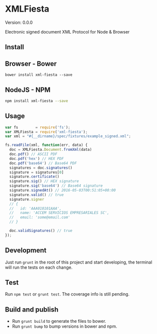 # XMLFiesta

Version: 0.0.0

Electronic signed document XML Protocol for Node & Browser

## Install

## Browser - Bower

```
bower install xml-fiesta --save
```

## NodeJS - NPM

```bash
npm install xml-fiesta --save
```

## Usage

```javascript
var fs        = require('fs');
var XMLFiesta = require('xml-fiesta');
var xml = "#{__dirname}/spec/fixtures/example_signed.xml";

fs.readFile(xml, function(err, data) {
  doc = XMLFiesta.Document.fromXml(data)
  doc.pdf() // ASCII PDF
  doc.pdf('hex') // HEX PDF
  doc.pdf('base64') // Base64 PDF
  signatures = doc.signatures()
  signature = signatures[0]
  signature.certificate()
  signature.sig() // HEX signature
  signature.sig('base64') // Base64 signature
  signature.signedAt() // 2016-05-03T00:51:05+00:00
  signature.valid() // true
  signature.signer
  // {
  //   id: 'AAA010101AAA',
  //   name: 'ACCEM SERVICIOS EMPRESARIALES SC',
  //   email: 'some@email.com'
  // }

  doc.validSignatures() // true
});

```

## Development

Just run `grunt` in the root of this project and start developing, the terminal will run the tests on each change.

## Test

Run `npm test` or `grunt test`. The coverage info is still pending.

## Build and publish

- Run `grunt build` to generate the files to bower.
- Run `grunt bump` to bump versions in bower and npm.
